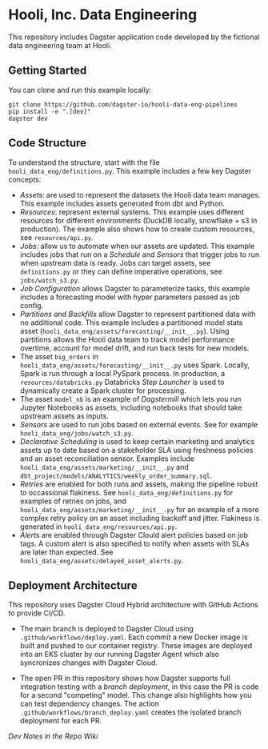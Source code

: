 # Hooli, Inc. Data Engineering

This repository includes Dagster application code developed by the fictional data engineering team at Hooli.

## Getting Started

You can clone and run this example locally:

```
git clone https://github.com/dagster-io/hooli-data-eng-pipelines
pip install -e ".[dev]"
dagster dev
```

## Code Structure

To understand the structure, start with the file `hooli_data_eng/definitions.py`. This example includes a few key Dagster concepts:

- *Assets*: are used to represent the datasets the Hooli data team manages. This example includes assets generated from dbt and Python.
- *Resources*: represent external systems. This example uses different resources for different environments (DuckDB locally, snowflake + s3 in production). The example also shows how to create custom resources, see `resources/api.py`.
- *Jobs*: allow us to automate when our assets are updated. This example includes jobs that run on a *Schedule* and *Sensors* that trigger jobs to run when upstream data is ready. Jobs can target assets, see `definitions.py` or they can define imperative operations, see `jobs/watch_s3.py`.
- *Job Configuration* allows Dagster to parameterize tasks, this example includes a forecasting model with hyper parameters passed as job config.
- *Partitions and Backfills* allow Dagster to represent partitioned data with no additional code. This example includes a partitioned model stats asset (`hooli_data_eng/assets/forecasting/__init__.py`). Using partitions allows the Hooli data team to track model performance overtime, account for model drift, and run back tests for new models.
- The asset `big_orders` in `hooli_data_eng/assets/forecasting/__init__.py` uses Spark. Locally, Spark is run through a local PySpark process. In production, a `resources/databricks.py` Databricks *Step Launcher* is used to dynamically create a Spark cluster for processing.
- The asset `model_nb` is an example of *Dagstermill* which lets you run Jupyter Notebooks as assets, including notebooks that should take upstream assets as inputs.
- *Sensors* are used to run jobs based on external events. See for example `hooli_data_eng/jobs/watch_s3.py`. 
- *Declarative Scheduling* is used to keep certain marketing and analytics assets up to date based on a stakeholder SLA using freshness policies and an asset reconciliation sensor. Examples include `hooli_data_eng/assets/marketing/__init__.py` and `dbt_project/models/ANALYTICS/weekly_order_summary.sql`. 
- *Retries* are enabled for both runs and assets, making the pipeline robust to occassional flakiness. See `hooli_data_eng/definitions.py` for examples of retries on jobs, and `hooli_data_eng/assets/marketing/__init__.py` for an example of a more complex retry policy on an asset including backoff and jitter. Flakiness is generated in `hooli_data_eng/resources/api.py`.
- *Alerts* are enabled through Dagster Clould alert policies based on job tags. A custom alert is also specified to notify when assets with SLAs are later than expected. See `hooli_data_eng/assets/delayed_asset_alerts.py`. 

## Deployment Architecture 

This repository uses Dagster Cloud Hybrid architecture with GitHub Actions to provide CI/CD.
- The main branch is deployed to Dagster Cloud using `.github/workflows/deploy.yaml`. Each commit a new Docker image is built and pushed to our container registry. These images are deployed into an EKS cluster by our running Dagster Agent which also syncronizes changes with Dagster Cloud.

- The open PR in this repository shows how Dagster supports full integration testing with a *branch deployment*, in this case the PR is code for a second "competing" model. This change also highlights how you can test dependency changes. The action `.github/workflows/branch_deploy.yaml` creates the isolated branch deployment for each PR.


*Dev Notes in the Repo Wiki*
